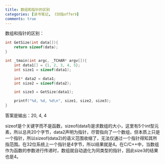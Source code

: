 ```yaml
---
title: 数组和指针的区别
categories: [读书笔记, 《剑指offer》]
comments: true
---
```


数组和指针的区别：

```c++
int GetSize(int data[]){
    return sizeof(data);
}

int _tmain(int argc, _TCHAR* argv[]){
    int data1[] = {1, 2, 3, 4, 5};
    int size1 = sizeof(data1);

    int* data2 = data1;
    int size2 = sizeof(data2);

    int size3 = GetSize(data1);

    printf("%d, %d, %d\n", size1, size2, size3);
}
```

答案是输出：20, 4, 4

sizeof是个关键字而不是函数，sizeof(data1)是求数组的大小，这里有5个int型元素，所以总共20个字节，data2声明为指针，尽管指向了一个数组，但本质上只是一个指针，所以sizeof(data2)的语义范围收缩了，无法仅通过一个指针得知其所指范围。在32位系统上一个指针是4字节，所以结果就是4。在C/C++中，当数组作为函数的参数进行传递时，数组就自动退化为同类型的指针，因此size3的结果也是4。